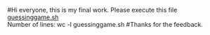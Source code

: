 #Hi everyone, this is my final work.
Please execute this file [guessinggame.sh](https://github.com/GOmar7/my-final-work-og/blob/master/guessinggame.sh)
<br>
Number of lines: wc -l guessinggame.sh
#Thanks for the feedback.
